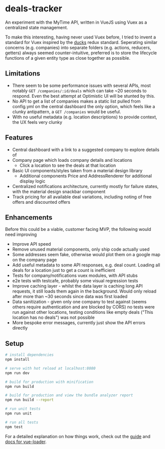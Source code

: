 # deals-tracker

An experiment with the MyTime API, written in VueJS using Vuex as a centralized state management.

To make this interesting, having never used Vuex before, I tried to invent a standard for Vuex inspired by the [ducks](https://github.com/erikras/ducks-modular-redux) redux standard. Seperating similar concerns (e.g. companies) into separate folders (e.g. actions, reducers, getters) always seemed counter-intuitive, preferred is to store the lifecycle functions of a given entity type as close together as possible.

## Limitations

- There seem to be some performance issues with several APIs, most notably `GET /companies/:id/deals` which can take ~20 seconds to respond. Even the best attempt at Optimistic UI will be stunted by this.
- No API to get a list of companies makes a static list pulled from config.yml on the central dashboard the only option, which feels like a clunky antipattern, a `GET /companies` would be useful.
- With no useful metadata (e.g. location descriptions) to provide context, the UX feels very clunky

## Features

- Central dashboard with a link to a suggested company to explore details of
- Company page which loads company details and locations
  - Click a location to see the deals at that location
- Basic UI components/styles taken from a material design library
  - Additional components Price and AddressRenderer for additional display logic
- Centralized notifications architecture, currently mostly for failure states, with the material design snackbar component
- Track pricing for all available deal variations, including noting of free offers and discounted offers

## Enhancements

Before this could be a viable, customer facing MVP, the following would need improving

- Improve API speed
- Remove unused material components, only ship code actually used
- Some addresses seem fake, otherwise would plot them on a google map on the company page
- Add useful metadata to some API responses, e.g. deal count. Loading all deals for a location just to get a count is inefficient
- Tests for company/notifications vuex modules, with API stubs
- e2e tests with testcafe, probably some visual regression tests
- Improve caching layer - whilst the data layer is caching long API requests, it still loads them again in the background. Would only reload after more than ~30 seconds since data was first loaded
- Data sanitization - given only one company to test against (seems others require authentication and are blocked by CORS) no tests were run against other locations, testing conditions like empty deals ("This location has no deals") was not possible
- More bespoke error messages, currently just show the API errors directly

## Setup

``` bash
# install dependencies
npm install

# serve with hot reload at localhost:8080
npm run dev

# build for production with minification
npm run build

# build for production and view the bundle analyzer report
npm run build --report

# run unit tests
npm run unit

# run all tests
npm test
```

For a detailed explanation on how things work, check out the [guide](http://vuejs-templates.github.io/webpack/) and [docs for vue-loader](http://vuejs.github.io/vue-loader).
